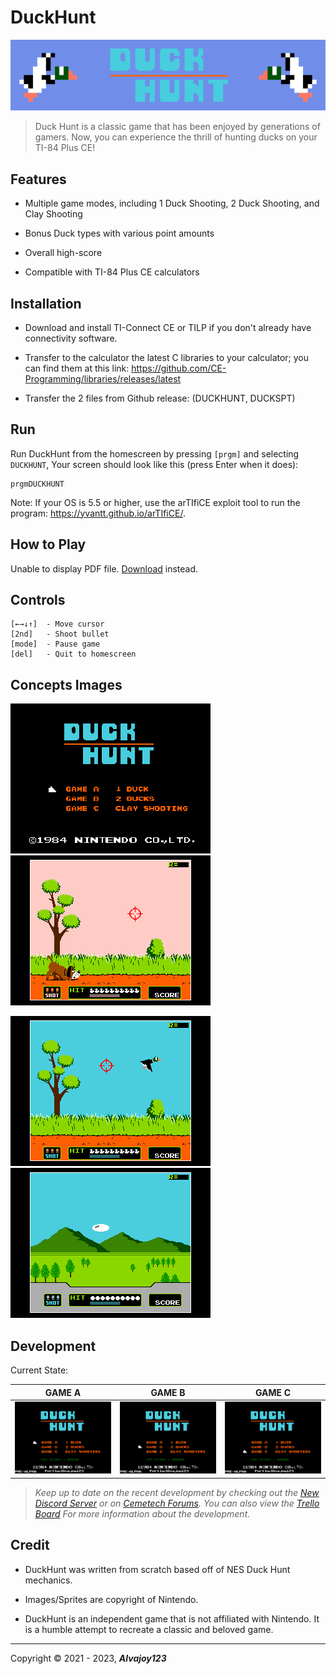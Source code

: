 # DuckHunt 

<html>
<center>
<img src="./images/banner.png"></img>
</center>
</html>

> Duck Hunt is a classic game that has been enjoyed by generations of gamers. Now, you can experience the thrill of hunting ducks on your TI-84 Plus CE!

## Features

* Multiple game modes, including 1 Duck Shooting, 2 Duck Shooting, and Clay Shooting

* Bonus Duck types with various point amounts

* Overall high-score

* Compatible with TI-84 Plus CE calculators

## Installation

* Download and install TI-Connect CE or TILP if you don't already have connectivity software.

* Transfer to the calculator the latest C libraries to your calculator; you can find them at this link:
  https://github.com/CE-Programming/libraries/releases/latest

* Transfer the 2 files from Github release: (DUCKHUNT, DUCKSPT)

## Run

Run DuckHunt from the homescreen by pressing `[prgm]` and selecting `DUCKHUNT`,
Your screen should look like this (press Enter when it does):

    prgmDUCKHUNT

Note: If your OS is 5.5 or higher, use the arTIfiCE exploit tool to run the program: https://yvantt.github.io/arTIfiCE/.

## How to Play
<html>
 <object data="./docs/DUCKHUNT_MANUAL.pdf" type="application/pdf" width="100%" height="500px">
      <p>Unable to display PDF file. <a href="./docs/DUCKHUNT_MANUAL.pdf">Download</a> instead.</p>
    </object>
</html>

## Controls 

    [←→↓↑]  - Move cursor 
    [2nd]   - Shoot bullet
    [mode]  - Pause game
    [del]   - Quit to homescreen


## Concepts Images

![](./images/CONCEPTS/menu.png) ![](./images/CONCEPTS/game_a.png)

![](./images/CONCEPTS/game_b.png) ![](./images/CONCEPTS/game_c.png)

## Development
Current State:

| GAME A                                            | GAME B                                            | GAME C                                            |
| ------------------------------------------------- | ------------------------------------------------- | ------------------------------------------------- |
| ![](./images/SCREENSHOTS/GAME%20A/SHOWCASE_1.png) | ![](./images/SCREENSHOTS/GAME%20B/SHOWCASE_1.png) | ![](./images/SCREENSHOTS/GAME%20C/SHOWCASE_1.png) |


> *Keep up to date on the recent development by checking out the [New Discord Server](https://discord.gg/xyUZgnD4UJ "New Discord Server") or on [Cemetech Forums](https://www.cemetech.net/forum/viewtopic.php?t=15070 "Cemetech Forums"). You can also view the [Trello Board](https://trello.com/b/NkkezsJu/duckhunt-development-c) For more information about the development.*

## Credit

* DuckHunt was written from scratch based off of NES Duck Hunt mechanics. 

* Images/Sprites are copyright of Nintendo.

* DuckHunt is an independent game that is not affiliated with Nintendo. It is a humble attempt to recreate a classic and beloved game.

------------

 Copyright &copy; 2021 - 2023, ***Alvajoy123***
